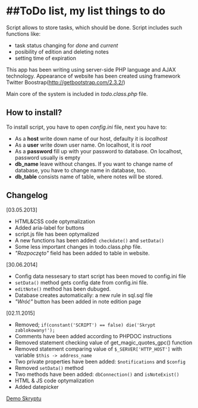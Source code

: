 ##ToDo list, my list things to do
=========================

Script allows to store tasks, which should be done. Script includes such functions like:
- task status changing for *done* and *current*
- posibility of edition and deleting notes
- setting time of expiration

This app has been writing using server-side PHP language and AJAX technology. Appearance of website has been created using framework Twitter Boostrap(http://getbootstrap.com/2.3.2/)

Main core of the system is included in *todo.class.php* file. 

How to install?
-----------------

To install script, you have to open *config.ini* file, next you have to:

- As a **host** write down name of our host, defaulty it is *localhost*
- As a **user** write down user name. On localhost, it is *root*
- As a **password** fill up with your password to database. On localhost, password usually is empty
- **db_name** leave without changes. If you want to change name of database, you have to change name in database, too.
- **db_table** consists name of table, where notes will be stored. 

Changelog
--------
[03.05.2013]
- HTML&CSS code optymalization
- Added aria-label for buttons
- script.js file has been optymalized
- A new functions has been added: `checkdate()` and `setData()`
- Some less important changes in todo.class.php file.
- *"Rozpoczęto"* field has been added to table in website.

[30.06.2014]
- Config data nessesary to start script has been moved to config.ini file 
- `setData()` method gets config date from config.ini file. 
- `editNote()` method has been dubuged.
- Database creates automatically: a new rule in sql.sql file 
- *"Wróć"* button has been added in note edition page

[02.11.2015]
- Removed; `if(constant('SCRIPT') == false) die('Skrypt zablokowany!');`
- Comments have been added according to PHPDOC instructions
- Removed statement checking value of get_magic_quotes_gpc() function
- Removed statement comparing value of `$_SERVER['HTTP_HOST']` with variable `$this -> address_name`
- Two private properties have been added:  `$notifications` and `$config`
- Removed `setData()` method 
- Two methods have been added: `dbConnection()` and `isNoteExist()`
- HTML & JS code optymalization
- Added datepicker

[Demo Skryptu](http://skryptoteka.rynko.pl/moja-lista-todo-czyli-lista-rzeczy-do-zrobienia)
